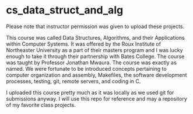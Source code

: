 # cs_data_struct_and_alg
Please note that instructor permission was given to upload these projects.

This course was called Data Structures, Algorithms, and their Applications within Computer Systems. It was offered by the Roux Institute of Northeaster University as a part of their masters program and I was lucky enough to take it through their partnership with Bates College. The course was taught by Professor Jonathan Mwaura. The course was exactly as named. We were fortunate to be introduced concepts pertaining to computer organization and assembly, Makefiles, the software development processes, testing, git, remote servers, and coding in C. 

I uploaded this course pretty much as it was locally as we used git for submissions anyway. I will use this repo for reference and may a repository of my favorite class projects. 
